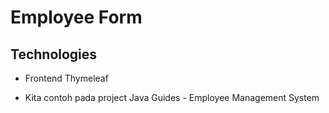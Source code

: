 # Employee Form

## Technologies

- Frontend Thymeleaf

- Kita contoh pada project Java Guides - Employee Management System